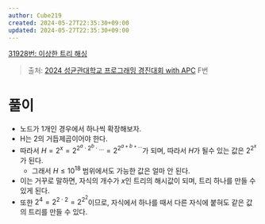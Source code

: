 ```yaml
---
author: Cube219
created: 2024-05-27T22:35:30+09:00
updated: 2024-05-27T22:35:30+09:00
---
```


[31928번: 이상한 트리 해싱](https://www.acmicpc.net/problem/31928)

> 출처: [2024 성균관대학교 프로그래밍 경진대회 with APC](https://www.acmicpc.net/category/detail/4224) F번

# 풀이

* 노드가 1개인 경우에서 하나씩 확장해보자.
* H는 2의 거듭제곱이어야 한다.
* 따라서 $H=2^x=2^{2^a \cdot 2^b \cdot ...}=2^{2^{a+b+...}}$가 되며, 따라서 $H$가 될수 있는 값은 $2^{2^x}$가 된다.
    * 그래서 $H \leq 10^{18}$ 범위에서도 가능한 값은 얼마 안 된다.
* 이는 거꾸로 말하면, 자식의 개수가 $x$인 트리의 해시값이 되며, 트리 하나를 만들 수 있게 된다.
* 또한 $2^4=2^{2 \cdot 2}=2^{2^2}$이므로, 자식에서 하나를 때서 다른 자식에 붙혀도 같은 값의 트리를 만들 수 있다.
